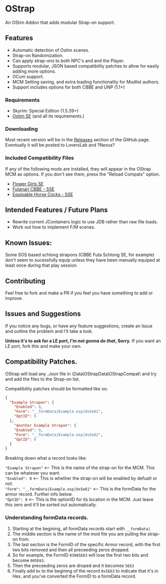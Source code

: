 # OStrap
 An OStim Addon that adds modular Strap-on support.
## Features
 - Automatic detection of Ostim scenes.
 - Strap-on Randomization.
 - Can apply strap-ons to both NPC's and and the Player.
 - Supports modular, JSON based compatibility patches to allow for easily adding more options.
 - OCum support.
 - MCM Setting saving, and extra loading functionality for Modlist authors.
 - Support includes options for both CBBE and UNP (1.1+)
### Requirements
 - Skyrim: Special Edition (1.5.39+)
 - [Ostim SE](https://github.com/Sairion350/OStim) (and all its requirements.)
### Downloading
 Most recent version will be in the [Releases](https://github.com/Osmosis-Wrench/OStrap/releases) section of the GitHub page.
 Eventually it will be posted to LoversLab and ?Nexus?
### Included Compatibility Files
If any of the following mods are installed, they will appear in the OStrap MCM as options. If you don't see them, press the "Reload Compats" option.
 - [Flower Girls SE](https://www.nexusmods.com/skyrimspecialedition/mods/5941)
 - [Futanari CBBE - SSE](https://www.loverslab.com/files/file/11344-sos-addon-futanari-cbbe-sse/)
 - [Equipable Horse Cocks - SSE](https://www.loverslab.com/files/file/9903-sos-equipable-horse-cocks-sse-port/)

## Intended Features / Future Plans
- Rewrite current JContainers logic to use JDB rather than raw file loads.
- Work out how to implement F/M scenes.

## Known Issues:
Some SOS based schlong strapons (CBBE Futa Schlong SE, for example) don't seem to sucessfully equip unless they have been manually equiped at least once during that play session.

## Contributing
Feel free to fork and make a PR if you feel you have something to add or improve.

## Issues and Suggestions
If you notice any bugs, or have any feature suggestions, create an Issue and outline the problem and I'll take a look.  
  
**Unless it's to ask for a LE port, *I'm not gonna do that*, Sorry.** If you want an LE port, fork this and make your own.

## Compatibility Patches.
OStrap will load any .Json file in \Data\OStrapData\OStrapCompat\ and try and add the files to the Strap-on list.
  
Compatibility patches should be formatted like so:
  
```Json
{
  "Example Strapon": {
    "Enabled": 0,
    "Form": "__formData|Example.esp|0x5e61",
    "OptID": 0
  },
    "Another Example Strapon": {
    "Enabled": 0,
    "Form": "__formData|Example.esp|0x5e62",
    "OptID": 0
  }
}
```
Breaking down what a record looks like:

  ``"Example Strapon"`` <-- This is the name of the strap-on for the MCM. This can be whatever you want.  
  ``"Enabled": 0`` <-- This is whether the strap-on will be enabled by defualt or not.  
  ``"Form": "__formData|Example.esp|0x5e61"`` <-- This is the formData for the armor record. Further info below.  
  ``"OptID": 0`` <-- This is the optionID for its location in the MCM. Just leave this zero and it'll be sorted out automatically.  

### Understanding formData records.
1. Starting at the begining, all formData records start with ``__formData|``
2. The middle section is the name of the mod file you are pulling the strap-on from.
3. The last section is the FormID of the specific Armor record, with the first two bits removed and then all preceeding zeros dropped.
4. So for example, the FormID ``03005E63`` will lose the first two bits and become ``005E63``.
5. Then the preceeding zeros are droped and it becomes ``5E63``
6. Finally add ``0x`` to the begining of the record ``0x5E63`` to indicate that it's in Hex, and you've converted the FormID to a formData record.
